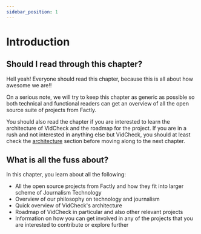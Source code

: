 ```yaml
---
sidebar_position: 1
---
```


# Introduction

## Should I read through this chapter?

Hell yeah! Everyone should read this chapter, because this is all about how awesome we are!!

On a serious note, we will try to keep this chapter as generic as possible so both technical and functional readers can get an overview of all the open source suite of projects from Factly. 

You should also read the chapter if you are interested to learn the architecture of VidCheck and the roadmap for the project. If you are in a rush and not interested in anything else but VidCheck, you should at least check the [architecture](/docs/ecosystem/architecture) section before moving along to the next chapter.

## What is all the fuss about?

In this chapter, you learn about all the following:

- All the open source projects from Factly and how they fit into larger scheme of Journalism Technology
- Overview of our philosophy on technology and journalism
- Quick overview of VidCheck's architecture
- Roadmap of VidCheck in particular and also other relevant projects 
- Information on how you can get involved in any of the projects that you are interested to contribute or explore further
